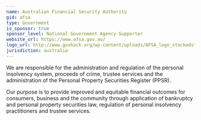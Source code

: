 ```yaml
---
name: Australian Financial Security Authority
gid: afsa
type: Government
is_sponsor: true
sponsor_level: National Government Agency Supporter
website_url: https://www.afsa.gov.au/
logo_url: http://www.govhack.org/wp-content/uploads/AFSA_logo_stackedstrip_blk_lrg-1.jpg
jurisdiction: australia
---
```


We are responsible for the administration and regulation of the personal insolvency system, proceeds of crime, trustee services and the administration of the Personal Property Securities Register (PPSR).

Our purpose is to provide improved and equitable financial outcomes for consumers, business and the community through application of bankruptcy and personal property securities law, regulation of personal insolvency practitioners and trustee services.